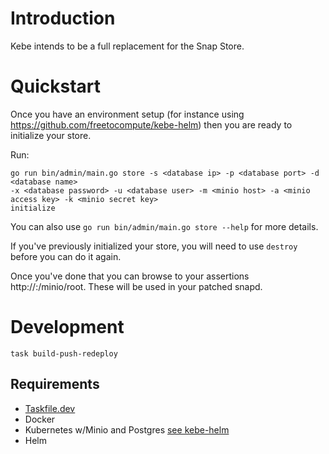 # Introduction

Kebe intends to be a full replacement for the Snap Store.

# Quickstart

Once you have an environment setup (for instance using https://github.com/freetocompute/kebe-helm)
then you are ready to initialize your store.

Run:

```shell
go run bin/admin/main.go store -s <database ip> -p <database port> -d <database name> 
-x <database password> -u <database user> -m <minio host> -a <minio access key> -k <minio secret key>
initialize
```

You can also use `go run bin/admin/main.go store --help` for more details.

If you've previously initialized your store, you will need to use `destroy` before you can do it again.

Once you've done that you can browse to your assertions http://<your ip>:<port>/minio/root. These
will be used in your patched snapd.

# Development

```
task build-push-redeploy
```

## Requirements

* [Taskfile.dev](taskfile.dev)
* Docker
* Kubernetes w/Minio and Postgres [see kebe-helm](https://github.com/freetocompute/kebe-helm)
* Helm